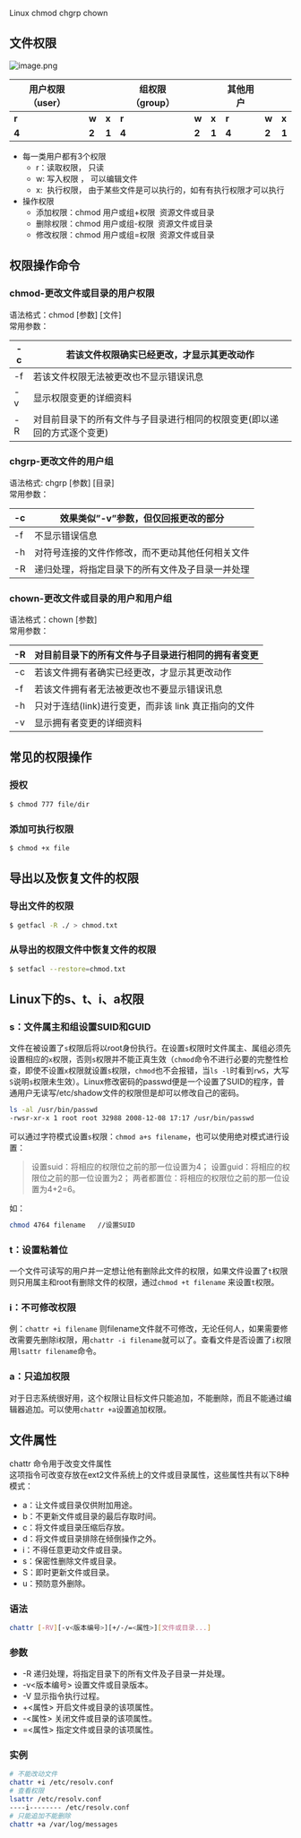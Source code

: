 Linux chmod chgrp chown
<a name="2RAdI"></a>
## 文件权限
![image.png](https://cdn.nlark.com/yuque/0/2020/png/396745/1596081001157-0059dac7-2550-4ab3-91b3-76a0bb4bdda0.png#averageHue=%23eeeeee&height=155&id=Pk7b6&originHeight=464&originWidth=1029&originalType=binary&ratio=1&rotation=0&showTitle=false&size=57860&status=done&style=shadow&title=&width=343)

| **用户权限（user）** |  |  | **组权限（group）** |  |  | **其他用户** |  |  |
| --- | --- | --- | --- | --- | --- | --- | --- | --- |
| **r** | **w** | **x** | **r** | **w** | **x** | **r** | **w** | **x** |
| **4** | **2** | **1** | **4** | **2** | **1** | **4** | **2** | **1** |

- 每一类用户都有3个权限
   - r：读取权限， 只读
   - w: 写入权限 ， 可以编辑文件
   - x:  执行权限， 由于某些文件是可以执行的，如有有执行权限才可以执行
- 操作权限
   - 添加权限：chmod 用户或组+权限  资源文件或目录
   - 删除权限：chmod 用户或组-权限  资源文件或目录
   - 修改权限：chmod 用户或组=权限  资源文件或目录
<a name="JtrD8"></a>
## 权限操作命令
<a name="H4Qda"></a>
### chmod-更改文件或目录的用户权限
语法格式：chmod [参数] [文件]<br />常用参数：

| -c | 若该文件权限确实已经更改，才显示其更改动作 |
| --- | --- |
| -f | 若该文件权限无法被更改也不显示错误讯息 |
| -v | 显示权限变更的详细资料 |
| -R | 对目前目录下的所有文件与子目录进行相同的权限变更(即以递回的方式逐个变更) |

<a name="yMWCy"></a>
### chgrp-更改文件的用户组
语法格式: chgrp [参数] [目录]<br />常用参数：

| -c | 效果类似”-v”参数，但仅回报更改的部分 |
| --- | --- |
| -f | 不显示错误信息 |
| -h | 对符号连接的文件作修改，而不更动其他任何相关文件 |
| -R | 递归处理，将指定目录下的所有文件及子目录一并处理 |

<a name="gRDXE"></a>
### chown-更改文件或目录的用户和用户组
语法格式：chown [参数]<br />常用参数：

| -R | 对目前目录下的所有文件与子目录进行相同的拥有者变更 |
| --- | --- |
| -c | 若该文件拥有者确实已经更改，才显示其更改动作 |
| -f | 若该文件拥有者无法被更改也不要显示错误讯息 |
| -h | 只对于连结(link)进行变更，而非该 link 真正指向的文件 |
| -v | 显示拥有者变更的详细资料 |

<a name="XA2jT"></a>
## 常见的权限操作
<a name="98a315c0"></a>
### 授权
```bash
$ chmod 777 file/dir
```
<a name="zd0F6"></a>
### 添加可执行权限
```bash
$ chmod +x file
```
<a name="e4C2Z"></a>
## 导出以及恢复文件的权限
<a name="aDicm"></a>
### 导出文件的权限
```bash
$ getfacl -R ./ > chmod.txt
```
<a name="GIkWy"></a>
### 从导出的权限文件中恢复文件的权限
```bash
$ setfacl --restore=chmod.txt
```
<a name="TcPEY"></a>
## Linux下的s、t、i、a权限
<a name="zbpoe"></a>
### s：文件属主和组设置SUID和GUID
文件在被设置了`s`权限后将以root身份执行。在设置`s`权限时文件属主、属组必须先设置相应的`x`权限，否则`s`权限并不能正真生效（`chmod`命令不进行必要的完整性检查，即使不设置`x`权限就设置`s`权限，`chmod`也不会报错，当`ls -l`时看到`rwS`，大写`S`说明`s`权限未生效）。Linux修改密码的passwd便是一个设置了SUID的程序，普通用户无读写/etc/shadow文件的权限但是却可以修改自己的密码。
```bash
ls -al /usr/bin/passwd
-rwsr-xr-x 1 root root 32988 2008-12-08 17:17 /usr/bin/passwd
```
可以通过字符模式设置`s`权限：`chmod a+s filename`，也可以使用绝对模式进行设置：
> 设置suid：将相应的权限位之前的那一位设置为4；
> 设置guid：将相应的权限位之前的那一位设置为2；
> 两者都置位：将相应的权限位之前的那一位设置为4+2=6。

如：
```bash
chmod 4764 filename   //设置SUID
```
<a name="GUoW0"></a>
### t：设置粘着位
一个文件可读写的用户并一定想让他有删除此文件的权限，如果文件设置了`t`权限则只用属主和root有删除文件的权限，通过`chmod +t filename` 来设置`t`权限。
<a name="0kBOk"></a>
### i：不可修改权限
例：`chattr +i filename` 则filename文件就不可修改，无论任何人，如果需要修改需要先删除i权限，用`chattr -i filename`就可以了。查看文件是否设置了`i`权限用`lsattr filename`命令。
<a name="5imEo"></a>
### a：只追加权限
对于日志系统很好用，这个权限让目标文件只能追加，不能删除，而且不能通过编辑器追加。可以使用`chattr +a`设置追加权限。
<a name="obmnI"></a>
## 文件属性
chattr 命令用于改变文件属性<br />这项指令可改变存放在ext2文件系统上的文件或目录属性，这些属性共有以下8种模式：

- a：让文件或目录仅供附加用途。
- b：不更新文件或目录的最后存取时间。
- c：将文件或目录压缩后存放。
- d：将文件或目录排除在倾倒操作之外。
- i：不得任意更动文件或目录。
- s：保密性删除文件或目录。
- S：即时更新文件或目录。
- u：预防意外删除。
<a name="nEh6q"></a>
### 语法
```bash
chattr [-RV][-v<版本编号>][+/-/=<属性>][文件或目录...]
```
<a name="qLFgk"></a>
### 参数

- -R 递归处理，将指定目录下的所有文件及子目录一并处理。
- -v<版本编号> 设置文件或目录版本。
- -V 显示指令执行过程。
- +<属性> 开启文件或目录的该项属性。
- -<属性> 关闭文件或目录的该项属性。
- =<属性> 指定文件或目录的该项属性。
<a name="x67LR"></a>
### 实例
```bash
# 不能改动文件
chattr +i /etc/resolv.conf
# 查看权限
lsattr /etc/resolv.conf
----i-------- /etc/resolv.conf
# 只能追加不能删除
chattr +a /var/log/messages
```
